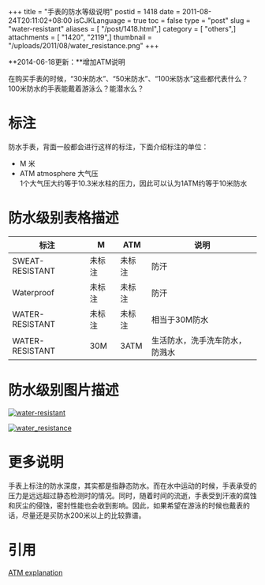 +++
title = "手表的防水等级说明"
postid = 1418
date = 2011-08-24T20:11:02+08:00
isCJKLanguage = true
toc = false
type = "post"
slug = "water-resistant"
aliases = [ "/post/1418.html",]
category = [ "others",]
attachments = [ "1420", "2119",]
thumbnail = "/uploads/2011/08/water_resistance.png"
+++


**2014-06-18更新：**增加ATM说明


在购买手表的时候，“30米防水”、“50米防水”、“100米防水”这些都代表什么？100米防水的手表能戴着游泳么？能潜水么？

# 标注

防水手表，背面一般都会进行这样的标注，下面介绍标注的单位：

-   M 米
-   ATM atmosphere 大气压  
	1个大气压大约等于10.3米水柱的压力，因此可以认为1ATM约等于10米防水

# 防水级别表格描述

|标注               |M			|ATM  	|说明|
|------------------ |----------	|------	|------------------|
|SWEAT-RESISTANT    |未标注		|未标注	|防汗|
|Waterproof         |未标注 	|未标注	|防汗|
|WATER-RESISTANT    |未标注   	|未标注	|相当于30M防水|
|WATER-RESISTANT    |30M       	|3ATM  	|生活防水，洗手洗车防水，防溅水|

# 防水级别图片描述

<!--more-->

[![water-resistant](/uploads/2011/08/water-resistant.png)](/uploads/2011/08/water-resistant.png)

[![](/uploads/2011/08/water_resistance.png "water_resistance")](/uploads/2011/08/water_resistance.png)

# 更多说明

手表上标注的防水深度，其实都是指静态防水。而在水中运动的时候，手表承受的压力是远远超过静态检测时的情况。同时，随着时间的流逝，手表受到汗液的腐蚀和灰尘的侵蚀，密封性能也会收到影响。因此，如果希望在游泳的时候也戴表的话，尽量还是买防水200米以上的比较靠谱。

# 引用

[ATM explanation](http://ice-watch.com/atm.php)

